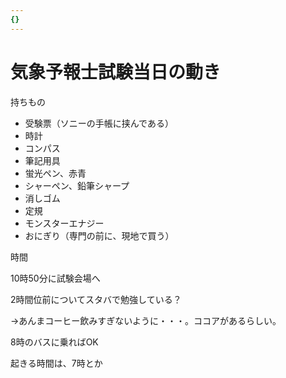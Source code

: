 ```yaml
---
{}
---
```

# 気象予報士試験当日の動き

持ちもの

- 受験票（ソニーの手帳に挟んである）  
- 時計  
- コンパス  
- 筆記用具  
- 蛍光ペン、赤青  
- シャーペン、鉛筆シャープ  
- 消しゴム  
- 定規  
- モンスターエナジー  
- おにぎり（専門の前に、現地で買う）  

時間

10時50分に試験会場へ

2時間位前についてスタバで勉強している？

→あんまコーヒー飲みすぎないように・・・。ココアがあるらしい。

8時のバスに乗ればOK

起きる時間は、7時とか